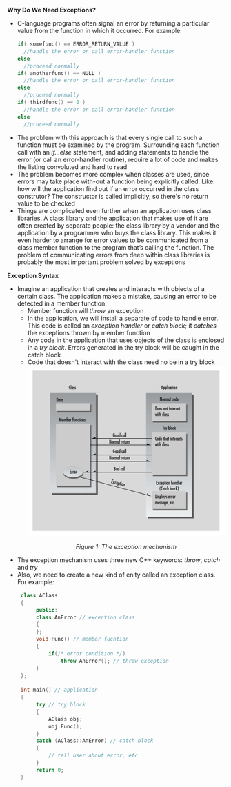 **Why Do We Need Exceptions?**
- C-language programs often signal an error by returning a particular value from the function in which it occurred. For example:
  ```cpp
  if( somefunc() == ERROR_RETURN_VALUE )
    //handle the error or call error-handler function
  else
    //proceed normally
  if( anotherfunc() == NULL )
    //handle the error or call error-handler function
  else
    //proceed normally
  if( thirdfunc() == 0 )
    //handle the error or call error-handler function
  else
    //proceed normally
  ```
- The problem with this approach is that every single call to such a function must be examined by the program. Surrounding each function call with an _if...else_ statement, and adding statements to handle the error (or call an error-handler routine), require a lot of code and makes the listing convoluted and hard to read
- The problem becomes more complex when classes are used, since errors may take place with-out a function being explicitly called. Like: how will the application find out if an error occurred in the class construtor? The constructor is called implicitly, so there's no return value to be checked
- Things are complicated even further when an application uses class libraries. A class library and the application that makes use of it are often created by separate people: the class library by a vendor and the application by a programmer who buys the class library. This makes it
even harder to arrange for error values to be communicated from a class member function to the program that’s calling the function. The problem of communicating errors from deep within class libraries is probably the most important problem solved by exceptions

**Exception Syntax**
- Imagine an application that creates and interacts with objects of a certain class. The application makes a mistake, causing an error to be detected in a member function:
  - Member function will _throw_ an exception
  - In the application, we will install a separate of code to handle error. This code is called an _exception handler_ or _catch block_; it _catches_ the exceptions thrown by member function
  - Any code in the application that uses objects of the class is enclosed in a _try block_. Errors generated in the try block will be caught in the catch block
  - Code that doesn't interact with the class need no be in a try block 
    ![The exception mechanism](./images/ExceptionMechanism.png)
    <p align="center"><i>Figure 1: The exception mechanism</p></i>
- The exception mechanism uses three new C++ keywords: _throw_, _catch_ and _try_
- Also, we need to create a new kind of enity called an exception class. For example:
  ```cpp
   class AClass
   {
        public:
        class AnError // exception class
        {
        };
        void Func() // member fucntion
        {
            if(/* error condition */)
                throw AnError(); // throw exception        
        }
   };

   int main() // application
   {
        try // try block
        {
            AClass obj;
            obj.Func();
        }
        catch (AClass::AnError) // catch block
        {
            // tell user about error, etc
        }
        return 0;
   }
   ```